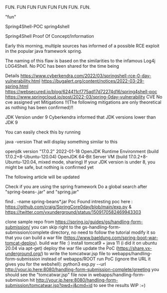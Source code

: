 FUN.
FUN FUN FUN FUN FUN FUN.
FUN.

"fun"

Spring4Shell-POC
spring4shell

Spring4Shell Proof Of Concept/Information

Early this morning, multiple sources has informed of a possible RCE exploit in the popular java framework spring.

The naming of this flaw is based on the similarities to the infamous Log4j LOG4Shell. No POC has been shared for the time being

Details
https://www.cyberkendra.com/2022/03/springshell-rce-0-day-vulnerability.html
https://bugalert.org/content/notices/2022-03-29-spring.html
https://websecured.io/blog/624411cf775ad17d72274d16/spring4shell-poc
https://www.springcloud.io/post/2022-03/spring-0day-vulnerability
CVE
No cve assigned yet
Mitigations
!!(The following mitigations are only theoretical as nothing has been confirmed)!!

JDK Version under 9
Cyberkendra informed that JDK versions lower than JDK 9

You can easily check this by running

java -version
That will display something similar to this

openjdk version "17.0.2" 2022-01-18
OpenJDK Runtime Environment (build 17.0.2+8-Ubuntu-120.04)
OpenJDK 64-Bit Server VM (build 17.0.2+8-Ubuntu-120.04, mixed mode, sharing)
If your JDK version is under 8, you might be safe, but nothing is confirmed yet

The following article will be updated

Check if you are using the spring framework
Do a global search after "spring-beans-.jar" and "spring.jar"

find . -name spring-beans*.jar
Poc
Found intresting poc here : https://github.com/craig/SpringCore0day/blob/main/exp.py & https://twitter.com/vxunderground/status/1509170582469943303

clone sample repo from https://spring.io/guides/gs/handling-form-submission/
you can skip right to the gs-handling-form-submission/complete directory, no need to follow the tutorial
modify it so that you can build a war file (https://www.baeldung.com/spring-boot-war-tomcat-deploy). build war file :)
install tomcat9 + java 11 (i did it on ubuntu 20.04 via apt-get)
deploy the war file
update the PoC (https://share.vx-underground.org/) to write the tomcatwar.jsp file to webapps/handling-form-submission instead of webapps/ROOT
run PoC (ignore the URL it gives you for the webshell): python3 exp.py --url http://your.ip.here:8080/handling-form-submission-complete/greeting
you should see the "tomcatwar.jsp" file now in webapps/handling-form-submission
hit http://your.ip.here:8080/handling-form-submission/tomcatwar.jsp?pwd=j&cmd=id to see the results
WIP :=)
